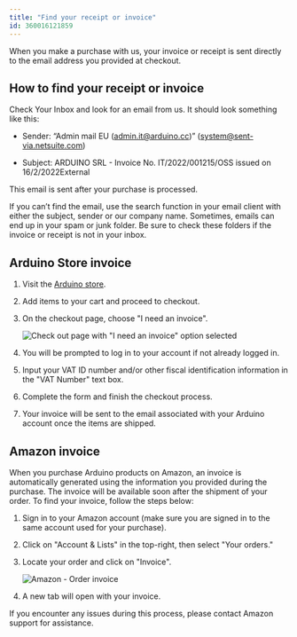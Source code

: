 ```yaml
---
title: "Find your receipt or invoice"
id: 360016121859
---
```


When you make a purchase with us, your invoice or receipt is sent directly to the email address you provided at checkout.

## How to find your receipt or invoice

Check Your Inbox and look for an email from us. It should look something like this:

- Sender: “Admin mail EU (admin.it@arduino.cc)” (system@sent-via.netsuite.com)

- Subject: ARDUINO SRL - Invoice No. IT/2022/001215/OSS issued on 16/2/2022External

This email is sent after your purchase is processed.

If you can’t find the email, use the search function in your email client with either the subject, sender or our company name. Sometimes, emails can end up in your spam or junk folder. Be sure to check these folders if the invoice or receipt is not in your inbox.

## Arduino Store invoice

1. Visit the [Arduino store](https://store.arduino.cc/).

2. Add items to your cart and proceed to checkout.

3. On the checkout page, choose "I need an invoice".

   ![Check out page with "I need an invoice" option selected](img/Arduino-store-invoice.png)

4. You will be prompted to log in to your account if not already logged in.

5. Input your VAT ID number and/or other fiscal identification information in the "VAT Number" text box.

6. Complete the form and finish the checkout process.

7. Your invoice will be sent to the email associated with your Arduino account once the items are shipped.

## Amazon invoice

When you purchase Arduino products on Amazon, an invoice is automatically generated using the information you provided during the purchase.  The invoice will be available soon after the shipment of your order. To find your invoice, follow the steps below:

1. Sign in to your Amazon account (make sure you are signed in to the same account used for your purchase).

2. Click on "Account & Lists" in the top-right, then select "Your orders."

3. Locate your order and click on "Invoice".

   ![Amazon - Order invoice](img/amazon-order-invoice.png)

4. A new tab will open with your invoice.

If you encounter any issues during this process, please contact Amazon support for assistance.
